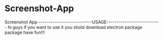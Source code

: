 # Screenshot-App
Screenshot App
---------------------------USAGE---------------------------
hi guys if you want to use it you shold download electron package  package have fun!!!

